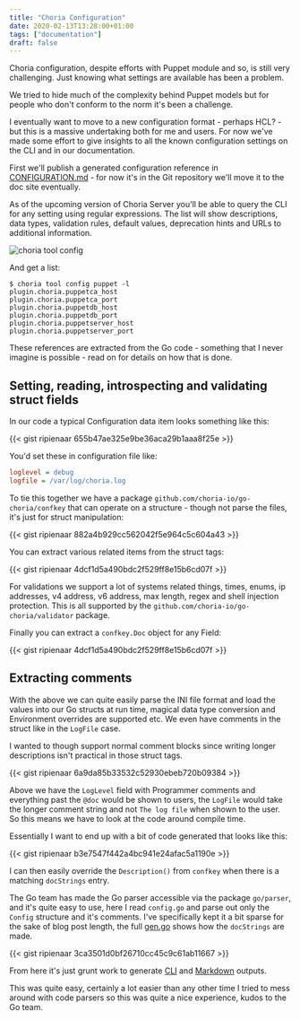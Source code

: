 ```yaml
---
title: "Choria Configuration"
date: 2020-02-13T13:28:00+01:00
tags: ["documentation"]
draft: false
---
```


Choria configuration, despite efforts with Puppet module and so, is still very challenging.  Just knowing what settings are available has been a problem.

We tried to hide much of the complexity behind Puppet models but for people who don't conform to the norm it's been a challenge.

I eventually want to move to a new configuration format - perhaps HCL? - but this is a massive undertaking both for me and users.  For now we've made some effort to give insights to all the known configuration settings on the CLI and in our documentation.

First we'll publish a generated configuration reference in [CONFIGURATION.md](https://github.com/choria-io/go-choria/blob/master/CONFIGURATION.md) - for now it's in the Git repository we'll move it to the doc site eventually.  

As of the upcoming version of Choria Server you'll be able to query the CLI for any setting using regular expressions. The list will show descriptions, data types, validation rules, default values, deprecation hints and URLs to additional information.

![choria tool config](/blog/post/2020/02/13/configuration/cli.png)

And get a list:

```nohiglight
$ choria tool config puppet -l
plugin.choria.puppetca_host
plugin.choria.puppetca_port
plugin.choria.puppetdb_host
plugin.choria.puppetdb_port
plugin.choria.puppetserver_host
plugin.choria.puppetserver_port
```

These references are extracted from the Go code - something that I never imagine is possible - read on for details on how that is done.

<!--more-->
## Setting, reading, introspecting and validating struct fields

In our code a typical Configuration data item looks something like this:

{{< gist ripienaar 655b47ae325e9be36aca29b1aaa8f25e >}}

You'd set these in configuration file like:

```ini
loglevel = debug
logfile = /var/log/choria.log
```

To tie this together we have a package `github.com/choria-io/go-choria/confkey` that can operate on a structure - though not parse the files, it's just for struct manipulation:

{{< gist ripienaar 882a4b929cc562042f5e964c5c604a43 >}}

You can extract various related items from the struct tags:

{{< gist ripienaar 4dcf1d5a490bdc2f529ff8e15b6cd07f >}}

For validations we support a lot of systems related things, times, enums, ip addresses, v4 address, v6 address, max length, regex and shell injection protection.  This is all supported by the `github.com/choria-io/go-choria/validator` package.

Finally you can extract a `confkey.Doc` object for any Field:

{{< gist ripienaar 4dcf1d5a490bdc2f529ff8e15b6cd07f >}}

## Extracting comments

With the above we can quite easily parse the INI file format and load the values into our Go structs at run time, magical data type conversion and Environment overrides are supported etc.  We even have comments in the struct like in the `LogFile` case.

I wanted to though support normal comment blocks since writing longer descriptions isn't practical in those struct tags.

{{< gist ripienaar 6a9da85b33532c52930ebeb720b09384 >}}

Above we have the `LogLevel` field with Programmer comments and everything past the `@doc` would be shown to users, the `LogFile` would take the longer comment string and not `The log file` when shown to the user.  So this means we have to look at the code around compile time.

Essentially I want to end up with a bit of code generated that looks like this:

{{< gist ripienaar b3e7547f442a4bc941e24afac5a1190e >}}

I can then easily override the `Description()` from `confkey` when there is a matching `docStrings` entry.

The Go team has made the Go parser accessible via the package `go/parser`, and it's quite easy to use, here I read `config.go` and parse out only the `Config` structure and it's comments.  I've specifically kept it a bit sparse for the sake of blog post length, the full [gen.go](https://github.com/choria-io/go-choria/blob/c0fedce0aab9215d9c158def3a37ffcbeeaa4a40/config/gen.go) shows how the `docStrings` are made.

{{< gist ripienaar 3ca3501d0bf26710cc45c9c61ab11667 >}}

From here it's just grunt work to generate [CLI](https://github.com/choria-io/go-choria/blob/c0fedce0aab9215d9c158def3a37ffcbeeaa4a40/cmd/tool_config.go#L46-L109) and [Markdown](https://github.com/choria-io/go-choria/blob/c0fedce0aab9215d9c158def3a37ffcbeeaa4a40/gen_config_doc.go) outputs.

This was quite easy, certainly a lot easier than any other time I tried to mess around with code parsers so this was quite a nice experience, kudos to the Go team.
